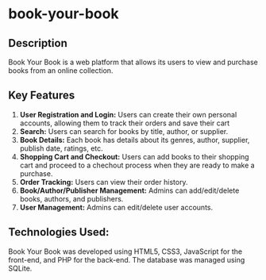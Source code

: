 # book-your-book

## Description
Book Your Book is a web platform that allows its users to view and purchase books from an online collection.

## Key Features
1. **User Registration and Login:** Users can create their own personal accounts, allowing them to track their orders and save their cart
2. **Search:** Users can search for books by title, author, or supplier.
3. **Book Details:** Each book has details about its genres, author, supplier, publish date, ratings, etc.
4. **Shopping Cart and Checkout:** Users can add books to their shopping cart and proceed to a chechout process when they are ready to make a purchase.
5. **Order Tracking:** Users can view their order history.
6. **Book/Author/Publisher Management:** Admins can add/edit/delete books, authors, and publishers.
7. **User Management:** Admins can edit/delete user accounts.

## Technologies Used:
Book Your Book was developed using HTML5, CSS3, JavaScript for the front-end, and PHP for the back-end. The database was managed using SQLite.
